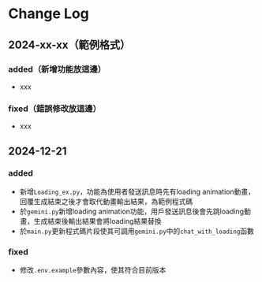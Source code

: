 # Change Log

## 2024-xx-xx（範例格式）
### added（新增功能放這邊）
- xxx
### fixed（錯誤修改放這邊）
- xxx


## 2024-12-21
### added
- 新增`Loading_ex.py`，功能為使用者發送訊息時先有loading animation動畫，回覆生成結束之後才會取代動畫輸出結果，為範例程式碼
- 於`gemini.py`新增loading animation功能，用戶發送訊息後會先跳loading動畫，生成結束後輸出結果會將loading結果替換
- 於`main.py`更新程式碼片段使其可調用`gemini.py`中的`chat_with_loading`函數
### fixed
- 修改`.env.example`參數內容，使其符合目前版本
